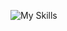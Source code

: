 ![My Skills](https://skillicons.dev/icons?i=html,css,js,react,nodejs,pug,jest,vitest,webpack,vite,styledcomponents,npm,git)
